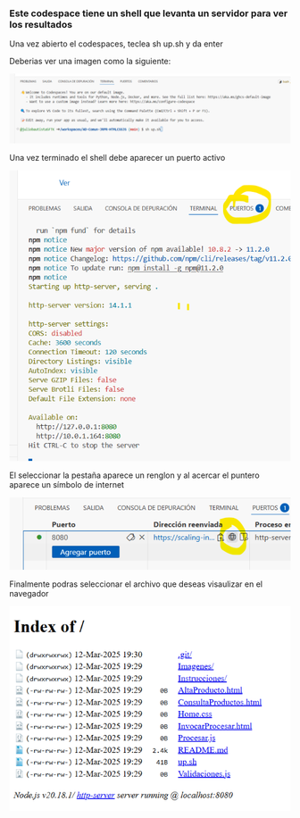 ### Este codespace tiene un shell que levanta un servidor para ver los resultados

Una vez abierto el codespaces, teclea sh up.sh y da enter

Deberias ver una imagen como la siguiente:

![Descripción de la imagen](../Imagenes/Img51.png) 

Una vez terminado el shell debe aparecer un puerto activo

![Descripción de la imagen](../Imagenes/Img52.png) 

El seleccionar la pestaña aparece un renglon y al acercar el puntero aparece un símbolo de internet

![Descripción de la imagen](../Imagenes/Img53.png) 

Finalmente podras seleccionar el archivo que deseas visaulizar en el navegador

![Descripción de la imagen](../Imagenes/Img54.png) 
